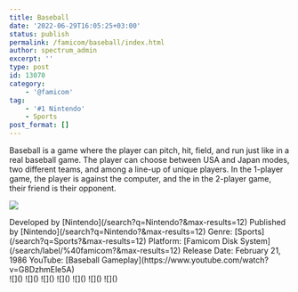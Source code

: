 ```yaml
---
title: Baseball
date: '2022-06-29T16:05:25+03:00'
status: publish
permalink: /famicom/baseball/index.html
author: spectrum_admin
excerpt: ''
type: post
id: 13070
category:
    - '@famicom'
tag:
    - '#1 Nintendo'
    - Sports
post_format: []
---
```

Baseball is a game where the player can pitch, hit, field, and run just like in a real baseball game. The player can choose between USA and Japan modes, two different teams, and among a line-up of unique players. In the 1-player game, the player is against the computer, and the in the 2-player game, their friend is their opponent.

![](https://wsrv.nl/?url=https://images.launchbox-app.com/62c40bd1-fad4-4578-b96b-79e547d2bd86.jpg&output=webp&maxage=1d)

<div class="game-info">Developed by [Nintendo](/search?q=Nintendo?&max-results=12)  
Published by [Nintendo](/search?q=Nintendo?&max-results=12)  
Genre: [Sports](/search?q=Sports?&max-results=12)  
Platform: [Famicom Disk System](/search/label/%40famicom?&amp;max-results=12)  
Release Date: February 21, 1986  
YouTube: [Baseball Gameplay](https://www.youtube.com/watch?v=G8DzhmEle5A)</div><div class="game-media">![]() ![]() ![]() ![]() ![]() ![]() ![]()</div>